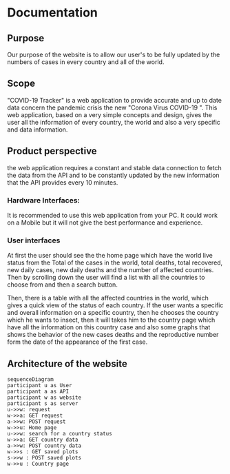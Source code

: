 # Documentation

## Purpose

Our purpose of the website is to allow our user's to be fully updated by the numbers of  cases in every country and all of the world.

## Scope

"COVID-19 Tracker" is a web application to provide accurate and up to date data concern the pandemic crisis the new "Corona Virus COVID-19 ". This web application, based on a very simple concepts and design, gives the user all the information of every country, the world and also a very specific and data information. 

## Product perspective

the web application requires a constant and stable data connection to fetch the data from the API and to be constantly updated by the new information that the API provides every 10 minutes.

### Hardware Interfaces: 

It is recommended to use this web application from your PC. It could work on a Mobile but it will not give the best performance and experience.

### 	User interfaces

At first the user should see the the home page which have the world live status from the Total of the cases in the world, total deaths, total recovered, new daily cases, new daily deaths and the number of affected countries. Then by scrolling down the user will find a list with all the countries to choose from and then a search button. 

Then, there is a table with all the affected countries in the world, which gives a quick view of the status of each country. If the user wants a specific and overall information on  a specific country, then he chooses the country which he wants to insect, then it will takes him to the country page which have all the information on this country case and also some graphs that shows the behavior of the new cases deaths and the reproductive number form the date of the appearance of the first case.

## Architecture of the website

```mermaid
sequenceDiagram
participant u as User
participant a as API
participant w as website
participant s as server
u->>w: request
w->>a: GET request
a->>w: POST request
w->>u: Home page
u->>w: search for a country status
w->>a: GET country data
a->>w: POST country data
w->>s : GET saved plots
s->>w : POST saved plots
w->>u : Country page 



```

​	

